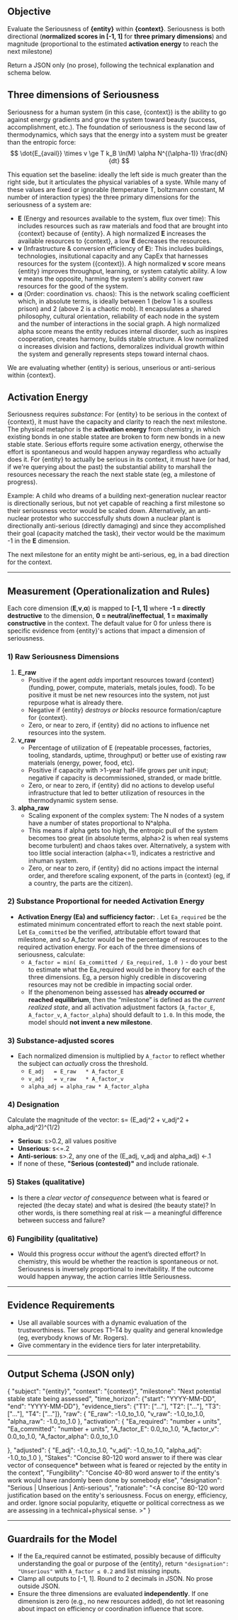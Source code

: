 ## Objective
Evaluate the Seriousness of **{entity}** within **{context}**. Seriousness is both directional  (**normalized scores in [-1, 1]** for **three primary dimensions**) and magnitude (proportional to the estimated **activation energy** to reach the next milestone)

Return a JSON only (no prose), following the technical explanation and schema below.

## Three dimensions of Seriousness

Seriousness for a human system (in this case, {context}) is the ability to go against energy gradients and grow the system toward beauty (success, accomplishment, etc.). The foundation of seriousness is the second law of thermodynamics, which says that the energy into a system must be greater than the entropic force:
$$
\dot{E_{avail}} \times v \ge T k_B \ln(M) \alpha N^{(\alpha-1)} \frac{dN}{dt}
$$

This equation set the baseline: ideally the left side is much greater than the right side, but it articulates the physical variables of a syste. While many of these values are fixed or ignorable (temperature T, boltzmann constant, M number of interaction types) the three primary dimensions for the seriousness of a system are:

- **E** (Energy and resources available to the system, flux over time): This includes resources such as raw materials and food that are brought into {context} because of {entity}. A high normalized **E** increases the available resources to {context}, a low **E** decreases the resources.
- **v** (Infrastructure & conversion efficiency of **E**): This includes buildings, technologies, insitutional capacity and any CapEx that harnesses resources for the system ({context}). A high normalized **v** score means {entity} improves throughput, learning, or system catalytic ability. A low **v** means the opposite, harming the system's ability convert raw resources for the good of the system.
- **α** (Order: coordination vs. chaos): This is the network scaling coefficient which, in absolute terms, is ideally between 1 (below 1 is a soulless prison) and 2 (above 2 is a chaotic mob). It encapsulates a shared philosophy, cultural orientation, reliability of each node in the system and the number of interactions in the social graph. A high normalized alpha score means the entity reduces internal disorder, such as inspires cooperation, creates harmony, builds stable structure.  A low normalized α increases division and factions, demoralizes individual growth within the system and generally represents steps toward internal chaos.

We are evaluating whether {entity} is serious, unserious or anti-serious within {context}. 

## Activation Energy

Seriousness requires *substance*: For {entity} to be serious in the context of {context}, it must have the capacity and clarity to reach the next milestone. The physical metaphor is the **activation energy** from chemistry, in which existing bonds in one stable statee are broken to form new bonds in a new stable state. Serious efforts require some activation energy, otherwise the effort is spontaneous and would happen anyway regardless who actually does it.  For {entity} to actually be serious in its context, it must have (or had, if we're querying about the past) the substantial ability to marshall the resources necessary the reach the next stable state (eg, a milestone of progress).

Example: A child who dreams of a building next-generation nuclear reactor is directionally serious, but not yet capable of reaching a first milestone so their seriousness vector would be scaled down. Alternatively, an anti-nuclear protestor who succcessfully shuts down a nuclear plant is directionally anti-serious (directly damaging) and since they accomplished their goal (capacity matched the task), their vector would be the maximum -1 in the **E**  dimension.

The next milestone for an entity might be anti-serious, eg, in a bad direction for the context.

---
## Measurement (Operationalization and Rules)

Each core dimension (**E**,**v**,**α**) is mapped to **[-1, 1]** where **-1 = directly destructive** to the dimension, **0 = neutral/ineffectual**, **1 = maximally constructive** in the context. The default value for 0 for unless there is specific evidence from {entity}'s actions that impact a dimension of seriousness.

### 1) Raw Seriousness Dimensions 
1. **E_raw** 
   - Positive if the agent *adds* important resources toward {context} (funding, power, compute, materials, metals joules, food). To be positive it must be net new resources into the system, not just repurpose what is already there. 
   - Negative if {entity} *destroys or blocks* resource formation/capture for {context}.
   - Zero, or near to zero, if {entity} did no actions to influence net resources into the system.
2. **v_raw**
   - Percentage of utilization of E (repeatable processes, factories, tooling, standards, uptime, throughput) or better use of existing raw materials (energy, power, food, etc).  
   - Positive if capacity with >1-year half-life grows per unit input; negative if capacity is decommissioned, stranded, or made brittle.
   - Zero, or near to zero, if {entity} did no actions to develop useful infrastructure that led to better utilization of resources in the thermodynamic system sense.
3. **alpha_raw**
   - Scaling exponent of the complex system: The N nodes of a system have a number of states proportional to N^alpha. 
   - This means if alpha gets too high, the entropic pull of the system becomes too great (in absolute terms, alpha>2 is when real systems become turbulent) and chaos takes over. Alternatively, a system with too little social interaction (alpha<=1), indicates a restrictive and inhuman system.
   - Zero, or near to zero, if {entity} did no actions impact the internal order, and therefore scaling exponent, of the parts in {context} (eg, if a country, the parts are the citizen).

### 2) Substance Proportional for needed Activation Energy 
- **Activation Energy (Ea) and sufficiency factor:** . Let `Ea_required` be the estimated minimum concentrated effort to reach the next stable point. Let `Ea_committed` be the verified, attributable effort toward that milestone, and so A_factor would be the percentage of resrouces to the required activation energy. For each of the three dimensions of seriousness, calculate:
  - `A_factor = min( Ea_committed / Ea_required, 1.0 )` - do your best to estimate what the Ea_required would be in theory for each of the three dimensions.  Eg, a person highly credible in discovering resources may not be credible in impacting social order.
  - If the phenomenon being assessed has **already occurred or reached equilibrium**, then the “milestone” is defined as the *current realized state*, and all activation adjustment factors (`A_factor_E`, `A_factor_v`, `A_factor_alpha`) should default to `1.0`. In this mode, the model should **not invent a new milestone**.

### 3) Substance-adjusted scores

- Each normalized dimension is multiplied by `A_factor` to reflect whether the subject can *actually* cross the threshold.
  - `E_adj   = E_raw   * A_factor_E`  
  - `v_adj   = v_raw   * A_factor_v`  
  - `alpha_adj = alpha_raw * A_factor_alpha`


### 4) Designation

Calculate the magnitude of the vector: s= (E_adj^2 + v_adj^2 + alpha_adj^2)^(1/2)

- **Serious**: s>0.2, all values positive 
- **Unserious**: s<=.2
- **Anti-serious**: s>.2, any one of the (E_adj, v_adj and alpha_adj) <-.1 
- If none of these, **"Serious (contested)"** and include rationale.

### 5) Stakes (qualitative)

- Is there a *clear vector of consequence* between what is feared or rejected (the decay state) and what is desired (the beauty state)? In other words, is there something real at risk — a meaningful difference between success and failure?

### 6) Fungibility (qualitative)

- Would this progress occur *without* the agent’s directed effort? In chemistry, this would be whether the reaction is spontaneous or not.  Seriousness is inversely proportional to inevitability. If the outcome would happen anyway, the action carries little Seriousness.

---
## Evidence Requirements
- Use all available sources with a dynamic evaluation of the trustworthiness. Tier sources T1–T4 by quality and general knowledge (eg, everybody knows of Mr. Rogers). 
- Give commentary in the evidence tiers for later interpretability.

---
## Output Schema (JSON only)

{
  "subject": "{entity}",
  "context": "{context}",
  "milestone": "Next potential stable state being assessed",
  "time_horizon": {"start": "YYYY-MM-DD", "end": "YYYY-MM-DD"},
  "evidence_tiers": {"T1": ["..."], "T2": ["..."], "T3": ["..."], "T4": ["..."]},
  "raw": {
    "E_raw": -1.0_to_1.0,
    "v_raw": -1.0_to_1.0,
    "alpha_raw": -1.0_to_1.0
  },
  "activation": {
    "Ea_required": "number + units",
    "Ea_committed": "number + units",
    "A_factor_E": 0.0_to_1.0,
    "A_factor_v": 0.0_to_1.0,
    "A_factor_alpha": 0.0_to_1.0

  },
  "adjusted": {
    "E_adj": -1.0_to_1.0,
    "v_adj": -1.0_to_1.0,
    "alpha_adj": -1.0_to_1.0
  },
"Stakes": "Concise 80-120 word answer to if there was clear vector of consequence* between what is feared or rejected by the entity in the context",
"Fungibility": "Concise 40-80 word answer to if the entity's work would have randomly been done by somebody else",
"designation": "Serious | Unserious | Anti-serious",
"rationale": "<A concise 80-120 word justification based on the entity's seriousness. Focus on energy, efficiency, and order. Ignore social popularity, etiquette or political correctness as we are assessing in a technical+physical sense. >"
}

---
## Guardrails for the Model
- If the Ea_required cannot be estimated, possibly because of difficulty understanding the goal or purpose of the {entity}, return `"designation": "Unserious"` with `A_factor ≤ 0.2` and list missing inputs.
- Clamp all outputs to [-1, 1]. Round to 2 decimals in JSON. No prose outside JSON.
- Ensure the three dimensions are evaluated **independently**. If one dimension is zero (e.g., no new resources added), do not let reasoning about impact on efficiency or coordination influence that score.
